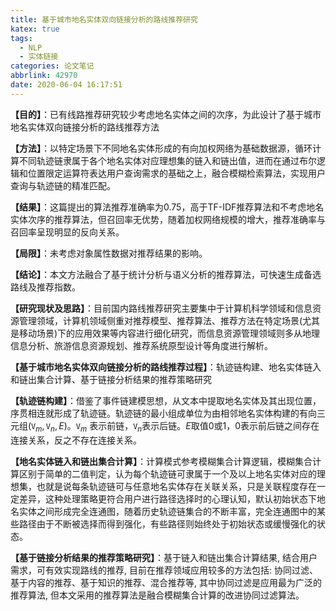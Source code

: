 ```yaml
---
title: 基于城市地名实体双向链接分析的路线推荐研究
katex: true
tags:
  - NLP
  - 实体链接
categories: 论文笔记
abbrlink: 42970
date: 2020-06-04 16:17:51
---
```


**【目的】**：已有线路推荐研究较少考虑地名实体之间的次序，为此设计了基于城市地名实体双向链接分析的路线推荐方法

**【方法】**：以特定场景下不同地名实体形成的有向加权网络为基础数据源，循环计算不同轨迹链隶属于各个地名实体对应理想集的链入和链出值，进而在通过布尔逻辑和位置限定运算符表达用户查询需求的基础之上，融合模糊检索算法，实现用户查询与轨迹链的精准匹配。

**【结果】**：这篇提出的算法推荐准确率为0.75，高于TF-IDF推荐算法和不考虑地名实体次序的推荐算法，但召回率无优势，随着加权网络规模的增大，推荐准确率与召回率呈现明显的反向关系。

**【局限】**：未考虑对象属性数据对推荐结果的影响。

**【结论】**：本文方法融合了基于统计分析与语义分析的推荐算法，可快速生成备选路线及推荐指数。

<!-- more -->

**【研究现状及思路】**：目前国内路线推荐研究主要集中于计算机科学领域和信息资源管理领域，计算机领域侧重对推荐模型、推荐算法、推荐方法在特定场景(尤其是移动场景)下的应用效果等内容进行细化研究，而信息资源管理领域则多从地理信息分析、旅游信息资源规划、推荐系统原型设计等角度进行解析。

**【基于城市地名实体双向链接分析的路线推荐过程】**：轨迹链构建、地名实体链入和链出集合计算、基于链接分析结果的推荐策略研究

**【轨迹链构建】**：借鉴了事件链建模思想，从文本中提取地名实体及其出现位置，序贯相连就形成了轨迹链。轨迹链的最小组成单位为由相邻地名实体构建的有向三元组$(\mathtt{V}_m,\mathtt{V}_n,E)$。$\mathtt{V}_m$ 表示前链，$\mathtt{V}_n$表示后链。$E$取值0或1，0表示前后链之间存在连接关系，反之不存在连接关系。

**【地名实体链入和链出集合计算】**：计算模式参考模糊集合计算逻辑，模糊集合计算区别于简单的二值判定，认为每个轨迹链可隶属于一个及以上地名实体对应的理想集，也就是说每条轨迹链可与任意地名实体存在关联关系，只是关联程度存在一定差异，这种处理策略更符合用户进行路径选择时的心理认知，默认初始状态下地名实体之间形成完全连通图，随着历史轨迹链集合的不断丰富，完全连通图中的某些路径由于不断被选择而得到强化，有些路径则始终处于初始状态或缓慢强化的状态。

**【基于链接分析结果的推荐策略研究】**：基于链入和链出集合计算结果, 结合用户需求，可有效实现路线的推荐, 目前在推荐领域应用较多的方法包括: 协同过滤、基于内容的推荐、基于知识的推荐、混合推荐等, 其中协同过滤是应用最为广泛的推荐算法, 但本文采用的推荐算法是融合模糊集合计算的改进协同过滤算法。